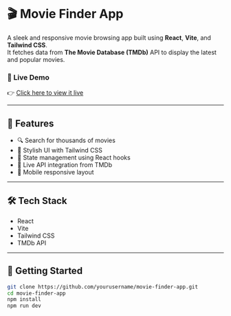 # 🎬 Movie Finder App

A sleek and responsive movie browsing app built using **React**, **Vite**, and **Tailwind CSS**.  
It fetches data from **The Movie Database (TMDb)** API to display the latest and popular movies.

### 🔗 Live Demo
👉 [Click here to view it live]([https://jolly-elf-ccb18b.netlify.app/](https://bright-selkie-3bfb10.netlify.app/))

---

## 🚀 Features

- 🔍 Search for thousands of movies
- 🎨 Stylish UI with Tailwind CSS
- 🧠 State management using React hooks
- 🔄 Live API integration from TMDb
- 📱 Mobile responsive layout

---

## 🛠️ Tech Stack

- React
- Vite
- Tailwind CSS
- TMDb API

---

## 🧪 Getting Started

```bash
git clone https://github.com/yourusername/movie-finder-app.git
cd movie-finder-app
npm install
npm run dev
